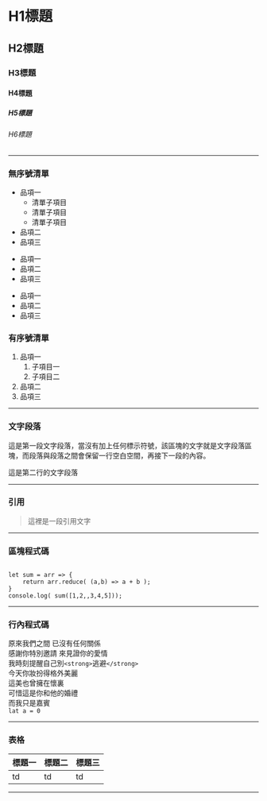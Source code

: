 # H1標題
## H2標題
### H3標題
#### H4標題
##### H5標題
###### H6標題

---------------------

### 無序號清單
* 品項一
    * 清單子項目
    * 清單子項目
    * 清單子項目
* 品項二
* 品項三

+ 品項一
+ 品項二
+ 品項三

- 品項一
- 品項二
- 品項三

### 有序號清單
1. 品項一
    1. 子項目一
    2. 子項目二
2. 品項二
3. 品項三

---------------------

### 文字段落
這是第一段文字段落，當沒有加上任何標示符號，該區塊的文字就是文字段落區塊，而段落與段落之間會保留一行空白空間，再接下一段的內容。

這是第二行的文字段落

---------------------

### 引用
>這裡是一段引用文字

---------------------

### 區塊程式碼
```Javascript=

let sum = arr => {
    return arr.reduce( (a,b) => a + b );
}
console.log( sum([1,2,,3,4,5]));

```
---------------------

### 行內程式碼

原來我們之間 已沒有任何關係</br>
感謝你特別邀請 來見證你的愛情</br>
我時刻提醒自己別`<strong>`逃避`</strong>`</br>
今天你妝扮得格外美麗</br>
這美也曾擁在懷裏</br>
可惜這是你和他的婚禮</br>
而我只是嘉賓</br>
`lat a = 0`

---------------------

### 表格

| 標題一 | 標題二 | 標題三 |
|-------|-------|-------|
|td     |td     |td     |

---------------------
